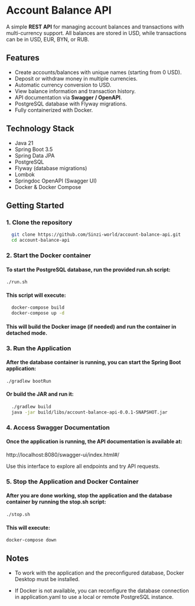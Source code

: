# Account Balance API

A simple **REST API** for managing account balances and transactions with multi-currency support. All balances are stored in USD, while transactions can be in USD, EUR, BYN, or RUB.

## Features

- Create accounts/balances with unique names (starting from 0 USD).
- Deposit or withdraw money in multiple currencies.
- Automatic currency conversion to USD.
- View balance information and transaction history.
- API documentation via **Swagger / OpenAPI**.
- PostgreSQL database with Flyway migrations.
- Fully containerized with Docker.

## Technology Stack

- Java 21
- Spring Boot 3.5
- Spring Data JPA
- PostgreSQL
- Flyway (database migrations)
- Lombok
- Springdoc OpenAPI (Swagger UI)
- Docker & Docker Compose

## Getting Started

### 1. Clone the repository

```bash
  git clone https://github.com/Sinzi-world/account-balance-api.git
  cd account-balance-api
```

### 2. Start the Docker container

#### To start the PostgreSQL database, run the provided run.sh script:
    ./run.sh

#### This script will execute:
```bash
  docker-compose build
  docker-compose up -d
```

#### This will build the Docker image (if needed) and run the container in detached mode.

### 3. Run the Application

#### After the database container is running, you can start the Spring Boot application:
    ./gradlew bootRun

#### Or build the JAR and run it:
```bash
  ./gradlew build 
  java -jar build/libs/account-balance-api-0.0.1-SNAPSHOT.jar
```

### 4. Access Swagger Documentation

#### Once the application is running, the API documentation is available at:
http://localhost:8080/swagger-ui/index.html#/

Use this interface to explore all endpoints and try API requests.

### 5. Stop the Application and Docker Container

#### After you are done working, stop the application and the database container by running the stop.sh script:
    ./stop.sh

#### This will execute:
```bash
docker-compose down
```

## Notes

- To work with the application and the preconfigured database, Docker Desktop must be installed.

- If Docker is not available, you can reconfigure the database connection in application.yaml to use a local or remote PostgreSQL instance.
